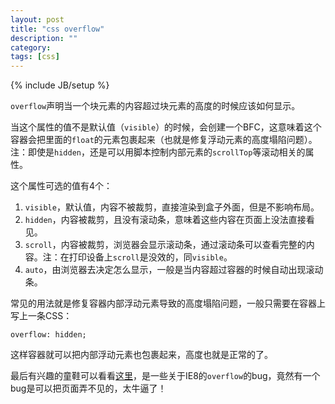 ```yaml
---
layout: post
title: "css overflow"
description: ""
category: 
tags: [css]
---
```

{% include JB/setup %}

`overflow`声明当一个块元素的内容超过块元素的高度的时候应该如何显示。

当这个属性的值不是默认值（`visible`）的时候，会创建一个BFC，这意味着这个容器会把里面的`float`的元素包裹起来（也就是修复浮动元素的高度塌陷问题）。注：即使是`hidden`，还是可以用脚本控制内部元素的`scrollTop`等滚动相关的属性。

这个属性可选的值有4个：

1. `visible`，默认值，内容不被裁剪，直接渲染到盒子外面，但是不影响布局。
2. `hidden`，内容被裁剪，且没有滚动条，意味着这些内容在页面上没法直接看见。
3. `scroll`，内容被裁剪，浏览器会显示滚动条，通过滚动条可以查看完整的内容。注：在打印设备上`scroll`是没效的，同`visible`。
4. `auto`，由浏览器去决定怎么显示，一般是当内容超过容器的时候自动出现滚动条。

常见的用法就是修复容器内部浮动元素导致的高度塌陷问题，一般只需要在容器上写上一条CSS：

    overflow: hidden;

这样容器就可以把内部浮动元素也包裹起来，高度也就是正常的了。

最后有兴趣的童鞋可以看看[这里](http://edskes.net/ie/ie8overflowandexpandingboxbugs.htm)，是一些关于IE8的`overflow`的bug，竟然有一个bug是可以把页面弄不见的，太牛逼了！
